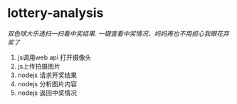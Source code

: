 # lottery-analysis
*双色球大乐透扫一扫看中奖结果.  一键查看中奖情况，妈妈再也不用担心我眼花弃奖了*

1. js调用web api 打开摄像头
2. js上传拍摄图片
3. nodejs 请求开奖结果
4. nodejs 分析图片内容
5. nodejs 返回中奖情况
